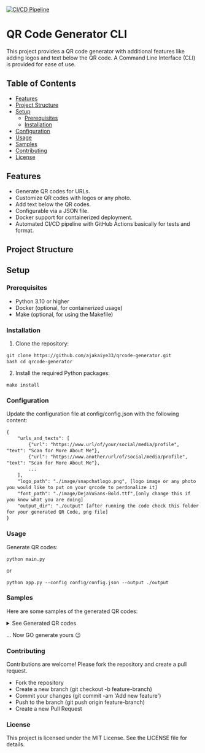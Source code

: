 
[![CI/CD Pipeline](https://github.com/ajakaiye33/qr_code_generator/actions/workflows/ci.yml/badge.svg)](https://github.com/ajakaiye33/qr_code_generator/actions/workflows/ci.yml)

# QR Code Generator CLI

This project provides a QR code generator with additional features like adding logos and text below the QR code. A Command Line Interface (CLI) is provided for ease of use.

## Table of Contents

- [Features](#features)
- [Project Structure](#project-structure)
- [Setup](#setup)
  - [Prerequisites](#prerequisites)
  - [Installation](#installation)
- [Configuration](#configuration)
- [Usage](#usage)
- [Samples](#samples)
- [Contributing](#contributing)
- [License](#license)


## Features

- Generate QR codes for URLs.
- Customize QR codes with logos or any photo.
- Add text below the QR codes.
- Configurable via a JSON file.
- Docker support for containerized deployment.
- Automated CI/CD pipeline with GitHub Actions basically for tests and format.

## Project Structure



## Setup

### Prerequisites

- Python 3.10 or higher
- Docker (optional, for containerized usage)
- Make (optional, for using the Makefile)

### Installation

1. Clone the repository:

```
git clone https://github.com/ajakaiye33/qrcode-generator.git
bash cd qrcode-generator
```



2. Install the required Python packages:

```
make install
```


### Configuration

Update the configuration file at config/config.json with the following content:

```
{
    "urls_and_texts": [
        {"url": "https://www.url/of/your/social/media/profile", "text": "Scan for More About Me"},
        {"url": "https://www.another/url/of/social/media/profile", "text": "Scan for More About Me"},
        ...
    ],
    "logo_path": "./image/snapchatlogo.png", [logo image or any photo you would like to put on your qrcode to perdonalize it]
    "font_path": "./image/DejaVuSans-Bold.ttf",[only change this if you know what you are doing]
    "output_dir": "./output" [after running the code check this folder for your generated QR Code, png file]
}
```

### Usage

Generate QR codes:
 ``` 
 python main.py
 ``` 
 or 
 ```
 python app.py --config config/config.json --output ./output 
 ```

### Samples

Here are some samples of the generated QR codes:


<details>
<summary>See Generated QR codes</summary>

![Linkedin QR Code profile](sample_qrcode_images/linkedin_profile_qrcode_with_text_2.png)
![Github QR Code Profile](sample_qrcode_images/github.png)

![X QR Code Profile](sample_qrcode_images/twitterprofile.png) 

![Youtube QR Code Profile](sample_qrcode_images/social_media_profile_qrcode_with_text_1.png)

![Snapchat QR Code Profile](sample_qrcode_images/social_media_profile_qrcode_with_text_2.png)

![Github QR Code Profile](sample_qrcode_images/guido.png)

![Join our Slack Channels](sample_qrcode_images/slack.png)
</details>

... Now GO generate yours :wink:

### Contributing

Contributions are welcome! Please fork the repository and create a pull request.

- Fork the repository
- Create a new branch (git checkout -b feature-branch)
- Commit your changes (git commit -am 'Add new feature')
- Push to the branch (git push origin feature-branch)
- Create a new Pull Request

### License

This project is licensed under the MIT License. See the LICENSE file for details.
